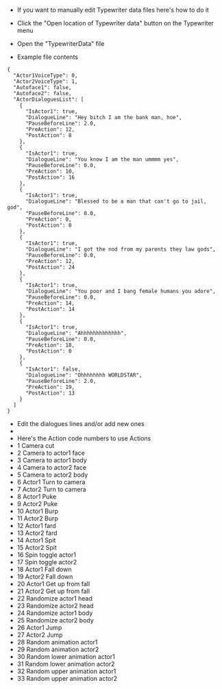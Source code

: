 - If you want to manually edit Typewriter data files here's how to do it
- Click the "Open location of Typewriter data" button on the Typewriter menu
- Open the "TypewriterData" file

- Example file contents

```
{
  "Actor1VoiceType": 0,
  "Actor2VoiceType": 1,
  "Autoface1": false,
  "Autoface2": false,
  "ActorDialoguesList": [
    {
      "IsActor1": true,
      "DialogueLine": "Hey bitch I am the bank man, hoe",
      "PauseBeforeLine": 2.0,
      "PreAction": 12,
      "PostAction": 8
    },
    {
      "IsActor1": true,
      "DialogueLine": "You know I am the man ummmm yes",
      "PauseBeforeLine": 0.0,
      "PreAction": 10,
      "PostAction": 16
    },
    {
      "IsActor1": true,
      "DialogueLine": "Blessed to be a man that can't go to jail, god",
      "PauseBeforeLine": 0.0,
      "PreAction": 0,
      "PostAction": 0
    },
    {
      "IsActor1": true,
      "DialogueLine": "I got the nod from my parents they law gods",
      "PauseBeforeLine": 0.0,
      "PreAction": 12,
      "PostAction": 24
    },
    {
      "IsActor1": true,
      "DialogueLine": "You poor and I bang female humans you adore",
      "PauseBeforeLine": 0.0,
      "PreAction": 14,
      "PostAction": 14
    },
    {
      "IsActor1": true,
      "DialogueLine": "Ahhhhhhhhhhhhh",
      "PauseBeforeLine": 0.0,
      "PreAction": 18,
      "PostAction": 0
    },
    {
      "IsActor1": false,
      "DialogueLine": "Ohhhhhhhh WORLDSTAR",
      "PauseBeforeLine": 2.0,
      "PreAction": 19,
      "PostAction": 13
    }
  ]
}
```
- Edit the dialogues lines and/or add new ones
- 
- Here's the Action code numbers to use Actions
- 1 Camera cut
- 2 Camera to actor1 face
- 3 Camera to actor1 body
- 4 Camera to actor2 face
- 5 Camera to actor2 body
- 6 Actor1 Turn to camera
- 7 Actor2 Turn to camera
- 8 Actor1 Puke
- 9 Actor2 Puke
- 10 Actor1 Burp
- 11 Actor2 Burp
- 12 Actor1 fard
- 13 Actor2 fard
- 14 Actor1 Spit
- 15 Actor2 Spit
- 16 Spin toggle actor1
- 17 Spin toggle actor2
- 18 Actor1 Fall down
- 19 Actor2 Fall down
- 20 Actor1 Get up from fall
- 21 Actor2 Get up from fall
- 22 Randomize actor1 head
- 23 Randomize actor2 head
- 24 Randomize actor1 body
- 25 Randomize actor2 body
- 26 Actor1 Jump
- 27 Actor2 Jump
- 28 Random animation actor1
- 29 Random animation actor2
- 30 Random lower animation actor1
- 31 Random lower animation actor2
- 32 Random upper animation actor1
- 33 Random upper animation actor2
